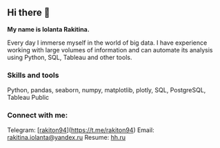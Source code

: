 ## Hi there 👋
**My name is Iolanta Rakitina.**   

Every day I immerse myself in the world of big data. I have experience working with large volumes of information and can automate its analysis using Python, SQL, Tableau and other tools.
### Skills and tools
Python, pandas, seaborn, numpy, matplotlib, plotly, SQL, PostgreSQL, Tableau Public 
### Connect with me:
Telegram: [[rakiton94](https://t.me/rakiton94)](https://t.me/rakiton94) 
Email: [rakitina.iolanta@yandex.ru](rakitina.iolanta@yandex.ru)
Resume: [hh.ru](https://hh.ru)
